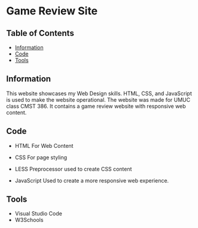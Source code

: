 # Game Review Site

## Table of Contents

* [Information](#information)
* [Code](#code)
* [Tools](#tools)

## Information

This website showcases my Web Design skills. HTML, CSS, and JavaScript is used to make the website operational. The website was made for UMUC class CMST 386. It contains a game review website with responsive web content.

## Code

* HTML
For Web Content

* CSS
For page styling

* LESS
Preprocessor used to create CSS content

* JavaScript
Used to create a more responsive web experience.

## Tools

* Visual Studio Code
* W3Schools
